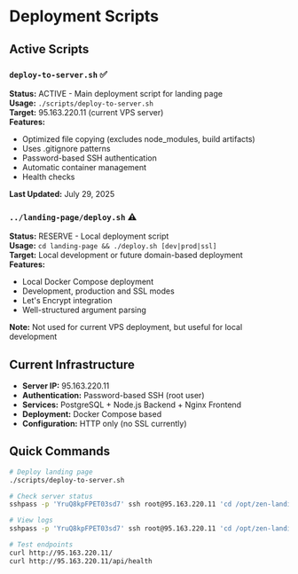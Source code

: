 # Deployment Scripts

## Active Scripts

### `deploy-to-server.sh` ✅
**Status:** ACTIVE - Main deployment script for landing page  
**Usage:** `./scripts/deploy-to-server.sh`  
**Target:** 95.163.220.11 (current VPS server)  
**Features:**
- Optimized file copying (excludes node_modules, build artifacts)
- Uses .gitignore patterns
- Password-based SSH authentication
- Automatic container management
- Health checks

**Last Updated:** July 29, 2025

### `../landing-page/deploy.sh` ⚠️
**Status:** RESERVE - Local deployment script  
**Usage:** `cd landing-page && ./deploy.sh [dev|prod|ssl]`  
**Target:** Local development or future domain-based deployment  
**Features:**
- Local Docker Compose deployment
- Development, production and SSL modes
- Let's Encrypt integration
- Well-structured argument parsing

**Note:** Not used for current VPS deployment, but useful for local development

## Current Infrastructure

- **Server IP:** 95.163.220.11
- **Authentication:** Password-based SSH (root user)
- **Services:** PostgreSQL + Node.js Backend + Nginx Frontend
- **Deployment:** Docker Compose based
- **Configuration:** HTTP only (no SSL currently)

## Quick Commands

```bash
# Deploy landing page
./scripts/deploy-to-server.sh

# Check server status
sshpass -p 'YruQ8kpFPET03sd7' ssh root@95.163.220.11 'cd /opt/zen-landing && docker-compose ps'

# View logs
sshpass -p 'YruQ8kpFPET03sd7' ssh root@95.163.220.11 'cd /opt/zen-landing && docker-compose logs -f'

# Test endpoints
curl http://95.163.220.11/
curl http://95.163.220.11/api/health
``` 